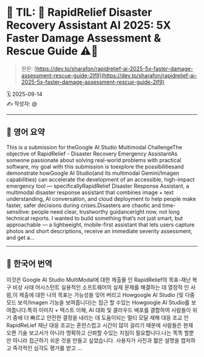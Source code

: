 # 📌 TIL: 🤖 RapidRelief Disaster Recovery Assistant AI 2025: 5X Faster Damage Assessment & Rescue Guide ⚠️🛟

> 원문: [https://dev.to/sharafon/rapidrelief-ai-2025-5x-faster-damage-assessment-rescue-guide-2lf9](https://dev.to/sharafon/rapidrelief-ai-2025-5x-faster-damage-assessment-rescue-guide-2lf9)

🗓 2025-09-14  
✍️ 작성자: @

---

## 🔹 영어 요약

This is a submission for theGoogle AI Studio Multimodal ChallengeThe objective of RapidRelief - Disaster Recovery Emergency AssistantAs someone passionate about solving real-world problems with practical software, my goal with this submission is toexplore the possibilitiesand demonstrate howGoogle AI Studio(and its multimodal Gemini/Imagen capabilities) can accelerate the development of an accessible, high-impact emergency tool — specificallyRapidRelief Disaster Response Assistant, a multimodal disaster response assistant that combines image + text understanding, AI conversation, and cloud deployment to help people make faster, safer decisions during crises.Disasters are chaotic and time-sensitive: people need clear, trustworthy guidanceright now, not long technical reports. I wanted to build something that’s not just smart, but approachable — a lightweight, mobile-first assistant that lets users capture photos and short descriptions, receive an immediate severity assessment, and get a...

---

## 🔸 한국어 번역

이것은 Google AI Studio MultiModal에 대한 제출물 인 RapidRelief의 목표-재난 복구 비상 사태 어시스턴트 실용적인 소프트웨어의 실제 문제를 해결하는 데 열정적 인 사람,이 제출에 대한 나의 목표는 가능성을 잊어 버리고 Howgoogle AI Studio (및 다중 모드 보석/Imagen 기능을 보여줍니다)는 접근 할 수있는 Howgoogle AI Studio를 보여줍니다.특히 이미지 + 텍스트 이해, AI 대화 및 클라우드 배포를 결합하여 사람들이 위기 중에 더 빠르고 안전한 결정을 내리는 데 도움이되는 멀티 모달 재해 대응 조교 인 RapidReLief 재난 대응 조교는 혼란스럽고 시간이 많이 걸리기 때문에 사람들은 현재 오랜 기술 보고서가 아니라 명확하고 신뢰할 수있는 지침이 필요합니다.나는 똑똑 할뿐만 아니라 접근하기 쉬운 것을 만들고 싶었습니다. 사용자가 사진과 짧은 설명을 캡처하고 즉각적인 심각도 평가를 받고 ...
